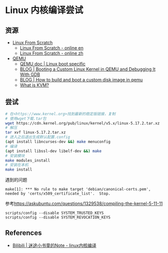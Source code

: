 # Linux 内核编译尝试

## 资源

- [Linux From Scratch](https://www.linuxfromscratch.org/lfs/)
    - [Linux From Scratch - online en](https://www.linuxfromscratch.org/lfs/view/stable/)
    - [Linux From Scratch - online zh](https://bf.mengyan1223.wang/lfs/zh_CN/11.1/index.html)
- [QEMU](https://www.qemu.org/docs/master/)
    - [QEMU doc | Linux boot specific](https://www.qemu.org/docs/master/system/invocation.html?highlight=bzimage#hxtool-8)
    - [BLOG | Booting a Custom Linux Kernel in QEMU and Debugging It With GDB](http://nickdesaulniers.github.io/blog/2018/10/24/booting-a-custom-linux-kernel-in-qemu-and-debugging-it-with-gdb/)
    - [BLOG | How to build and boot a custom disk image in qemu](https://blog.w2h.co/qemu_linux.html)
    - [What is KVM?](https://www.redhat.com/en/topics/virtualization/what-is-KVM)

## 尝试

```sh
# 在<https://www.kernel.org>找到最新的稳定版链接，复制
# 使用wget下载.tar包
wget https://cdn.kernel.org/pub/linux/kernel/v5.x/linux-5.17.2.tar.xz
# 解压
tar xvf linux-5.17.2.tar.xz
# 进入之后退出生成默认配置.config
(apt install libncurses-dev &&) make menuconfig
# 编译
(apt install libssl-dev libelf-dev &&) make
# 安装模块
make modules_install
# 安装在本机
make install
```

遇到的问题

```
make[1]: *** No rule to make target 'debian/canonical-certs.pem', needed by 'certs/x509_certificate_list'.  Stop.
```

参考<https://askubuntu.com/questions/1329538/compiling-the-kernel-5-11-11> 

```
scripts/config --disable SYSTEM_TRUSTED_KEYS
scripts/config --disable SYSTEM_REVOCATION_KEYS
```

## References

- [Bilibili | 迷途小书童的Note - linux内核编译](https://www.bilibili.com/video/BV1bV411C7x2)
